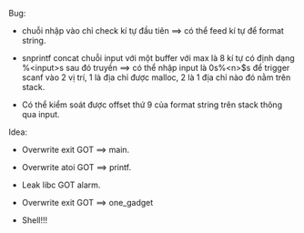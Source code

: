 Bug:

- chuỗi nhập vào chỉ check kí tự đầu tiên ==> có thể feed kí tự để format string.

- snprintf concat chuỗi input với một buffer với max là 8 kí tự có định dạng %\<input\>s sau đó truyền ==> có thể nhập input là 0s%\<n\>$s để trigger scanf vào 2 vị trí, 1 là địa chỉ được malloc, 2 là 1 địa chỉ nào đó nằm trên stack.

- Có thể kiểm soát được offset thứ 9 của format string trên stack thông qua input.

Idea:

- Overwrite exit GOT ==> main.

- Overwrite atoi GOT ==> printf.

- Leak libc GOT alarm.

- Overwrite exit GOT ==> one_gadget

- Shell!!!